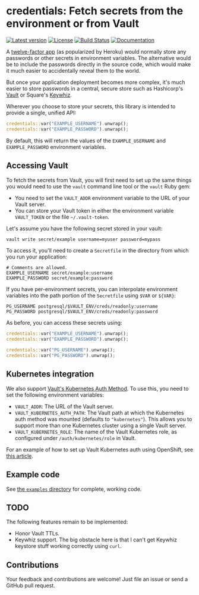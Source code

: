 # credentials: Fetch secrets from the environment or from Vault

[![Latest version](https://img.shields.io/crates/v/credentials.svg)](https://crates.io/crates/credentials) [![License](https://img.shields.io/crates/l/credentials.svg)](https://creativecommons.org/publicdomain/zero/1.0/) [![Build Status](https://travis-ci.org/emk/credentials.svg?branch=master)](https://travis-ci.org/emk/credentials) [![Documentation](https://img.shields.io/badge/documentation-docs.rs-yellow.svg)](https://docs.rs/credentials/)

A [twelve-factor app][12factor] (as popularized by Heroku) would normally
store any passwords or other secrets in environment variables.  The
alternative would be to include the passwords directly in the source code,
which would make it much easier to accidentally reveal them to the world.

But once your application deployment becomes more complex, it's much easier
to store passwords in a central, secure store such as Hashicorp's
[Vault][vault] or Square's [Keywhiz][keywhiz].

Wherever you choose to store your secrets, this library is intended to
provide a single, unified API:

```rust
credentials::var("EXAMPLE_USERNAME").unwrap();
credentials::var("EXAMPLE_PASSWORD").unwrap();
```

By default, this will return the values of the `EXAMPLE_USERNAME`
and `EXAMPLE_PASSWORD` environment variables.

## Accessing Vault

To fetch the secrets from Vault, you will first need to set up the same
things you would need to use the `vault` command line tool or the `vault`
Ruby gem:

- You need to set the `VAULT_ADDR` environment variable to the URL of your
  Vault server.
- You can store your Vault token in either the environment variable
  `VAULT_TOKEN` or the file `~/.vault-token`.

Let's assume you have the following secret stored in your vault:

```sh
vault write secret/example username=myuser password=mypass
```

To access it, you'll need to create a `Secretfile` in the directory from
which you run your application:

```
# Comments are allowed.
EXAMPLE_USERNAME secret/example:username
EXAMPLE_PASSWORD secret/example:password
```

If you have per-environment secrets, you can interpolate environment
variables into the path portion of the `Secretfile` using `$VAR` or
`${VAR}`:

```
PG_USERNAME postgresql/$VAULT_ENV/creds/readonly:username
PG_PASSWORD postgresql/$VAULT_ENV/creds/readonly:password
```

As before, you can access these secrets using:

```rust
credentials::var("EXAMPLE_USERNAME").unwrap();
credentials::var("EXAMPLE_PASSWORD").unwrap();

credentials::var("PG_USERNAME").unwrap();
credentials::var("PG_PASSWORD").unwrap();
```

## Kubernetes integration

We also support [Vault's Kubernetes Auth Method][kubernetes-auth]. To use this, you need to set the following environment variables:

- `VAULT_ADDR`: The URL of the Vault server.
- `VAULT_KUBERNETES_AUTH_PATH`: The Vault path at which the Kubernetes auth method was mounted (defaults to `"kubernetes"`). This allows you to support more than one Kubernetes cluster using a single Vault server.
- `VAULT_KUBERNETES_ROLE`: The name of the Vault Kubernetes role, as configured under `/auth/kubernetes/role` in Vault.

For an example of how to set up Vault Kubernetes auth using OpenShift, see [this article][openshift-example].

## Example code

See [the `examples` directory](/examples) for complete, working code.

## TODO

The following features remain to be implemented:

- Honor Vault TTLs.
- Keywhiz support.  The big obstacle here is that I can't get Keywhiz
  keystore stuff working correctly using `curl`.

## Contributions

Your feedback and contributions are welcome!  Just file an issue or send a
GitHub pull request.

[12factor]: http://12factor.net/
[vault]: https://www.vaultproject.io/
[keywhiz]: https://square.github.io/keywhiz/
[kubernetes-auth]: https://www.vaultproject.io/docs/auth/kubernetes.html
[openshift-example]: https://blog.openshift.com/vault-integration-using-kubernetes-authentication-method/
